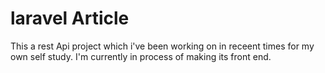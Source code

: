 # laravel Article
 This a rest Api project which i've been working on in receent times for my own self study. I'm currently in process of making its front end. 
